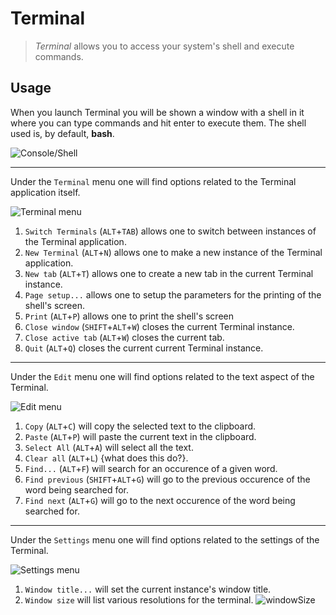 Terminal
========

>_Terminal_ allows you to access your system's shell and execute commands.

## Usage

When you launch Terminal you will be shown a window with a shell in it where you can type commands and hit enter to execute them. The shell used is, by default, **bash**.

![Console/Shell](https://upload.wikimedia.org/wikipedia/commons/7/78/Haiku_OS%27s_Terminal_emulator.png)

---

Under the `Terminal` menu one will find options related to the Terminal application itself.

![Terminal menu](https://upload.wikimedia.org/wikipedia/commons/f/f1/Haiku_OS%27s_Terminal_Emulator%27s_Terminal_Tab.png)
<br>

1. `Switch Terminals` (`ALT`+`TAB`) allows one to switch between instances of the Terminal application.
2. `New Terminal` (`ALT`+`N`) allows one to make a new instance of the Terminal application.
3. `New tab` (`ALT`+`T`) allows one to create a new tab in the current Terminal instance.
4. `Page setup...` allows one to setup the parameters for the printing of the shell's screen.
5. `Print` (`ALT`+`P`) allows one to print the shell's screen
6. `Close window` (`SHIFT`+`ALT`+`W`) closes the current Terminal instance.
7. `Close active tab` (`ALT`+`W`) closes the current tab.
8. `Quit` (`ALT`+`Q`) closes the current current Terminal instance.

---

Under the `Edit` menu one will find options related to the text aspect of the Terminal.

![Edit menu](https://upload.wikimedia.org/wikipedia/commons/e/e4/Haiku_OS%27s_Terminal_Emulator%27s_Edit_Tab.png)
<br>

1. `Copy` (`ALT`+`C`) will copy the selected text to the clipboard.
2. `Paste` (`ALT`+`P`) will paste the current text in the clipboard.
3. `Select All` (`ALT`+`A`) will select all the text.
4. `Clear all` (`ALT`+`L`) {what does this do?}.
5. `Find...` (`ALT`+`F`) will search for an occurence of a given word.
6. `Find previous` (`SHIFT`+`ALT`+`G`) will go to the previous occurence of the word being searched for.
7. `Find next` (`ALT`+`G`) will go to the next occurence of the word being searched for.

---

Under the `Settings` menu one will find options related to the settings of the Terminal.

![Settings menu](https://upload.wikimedia.org/wikipedia/commons/a/a6/Haiku_OS%27s_Terminal_Emulator%27s_Settings_Tab.png)
<br>

1. `Window title...` will set the current instance's window title.
2. `Window size` will list various resolutions for the terminal. 
![windowSize](https://upload.wikimedia.org/wikipedia/commons/7/78/Haiku_OS%27s_Terminal_Emulator%27s_Window_Size_Setting.png)
